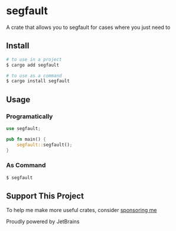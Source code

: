 # segfault

A crate that allows you to segfault for cases where you just need to

## Install

```sh
# to use in a project
$ cargo add segfault

# to use as a command
$ cargo install segfault
```

## Usage

### Programatically

```rs
use segfault;

pub fn main() {
    segfault::segfault();
}
```

### As Command

```sh
$ segfault
```

## Support This Project

To help me make more useful crates, consider [sponsoring me](https://github.com/sponsors/Vendicated)

Proudly powered by JetBrains
